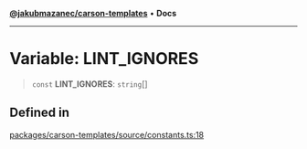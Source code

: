 [**@jakubmazanec/carson-templates**](../README.md) • **Docs**

---

# Variable: LINT_IGNORES

> `const` **LINT_IGNORES**: `string`[]

## Defined in

[packages/carson-templates/source/constants.ts:18](https://github.com/jakubmazanec/tools/blob/a5f92f7f2969c6804808173bd093f7dbafca1b9f/packages/carson-templates/source/constants.ts#L18)
